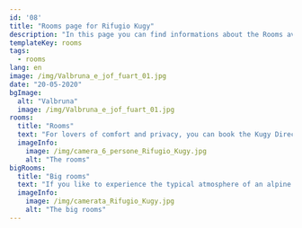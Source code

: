 ```yaml
---
id: '08'
title: "Rooms page for Rifugio Kugy"
description: "In this page you can find informations about the Rooms avaliable at Rifugio Kugy in Valbruna (UD) - Italy"
templateKey: rooms
tags:
  - rooms
lang: en
image: /img/Valbruna_e_jof_fuart_01.jpg
date: "20-05-2020"
bgImage:
  alt: "Valbruna"
  image: /img/Valbruna_e_jof_fuart_01.jpg
rooms:
  title: "Rooms"
  text: "For lovers of comfort and privacy, you can book the Kugy Direct room, a romantic double room on the first floor. With its fifteen square meters, it is a very spacious room and the light tiles combined with the pine wood furnishings make the environment bright and welcoming. The private bathroom with modern finishes, equipped with shower and toilet, is also accessible to disabled people, as well as the room itself, accessible by elevator."
  imageInfo:
    image: /img/camera_6_persone_Rifugio_Kugy.jpg
    alt: "The rooms"
bigRooms:
  title: "Big rooms"
  text: "If you like to experience the typical atmosphere of an alpine refuge, without sacrificing comfortable services, you can choose to sleep in one of the spacious six or twelve-bed dormitories. Each is equipped with bunk beds equipped with all linen, wooden furniture, bright windows and a private bathroom with shower, toilet, bidet, sink and hairdryer. North East Gorge 6 places The North East Gorge room is a good choice for families or groups of hikers who want to stop for a multi-day tour. It is furnished with light tiles and pine wood furniture including: three bunk beds, lockers and booster seats. The private toilets are equipped with shower, double sink and toilet and another shared bathroom is available on the floor. Cengia degli Dei 12 places The Cengia degli Dei room is made up of bunk beds and pine wood furnishings. Also equipped with private toilets and complete with shower, sink and toilet, it offers an additional adjoining bathroom with three sinks, two showers and two toilets."
  imageInfo:
    image: /img/camerata_Rifugio_Kugy.jpg
    alt: "The big rooms"
---
```

